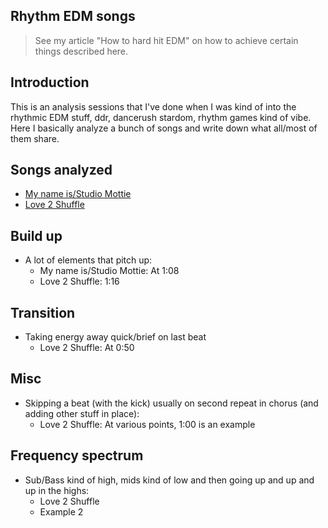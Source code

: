 ## Rhythm EDM songs
> See my article "How to hard hit EDM" on how to achieve certain things described here.

## Introduction
This is an analysis sessions that I've done when I was kind of into the rhythmic EDM stuff, ddr, dancerush stardom, rhythm games kind of vibe. Here I basically analyze a bunch of songs and write down what all/most of them share.

## Songs analyzed
- [My name is/Studio Mottie](https://www.youtube.com/watch?v=S3ddqb2cFmc)
- [Love 2 Shuffle](https://www.youtube.com/watch?v=bkdqYZb0_jk)

## Build up
- A lot of elements that pitch up:
  - My name is/Studio Mottie: At 1:08
  - Love 2 Shuffle: 1:16

## Transition
- Taking energy away quick/brief on last beat
  - Love 2 Shuffle: At 0:50

## Misc
- Skipping a beat (with the kick) usually on second repeat in chorus (and adding other stuff in place):
  - Love 2 Shuffle: At various points, 1:00 is an example
 
## Frequency spectrum
- Sub/Bass kind of high, mids kind of low and then going up and up and up in the highs:
  - Love 2 Shuffle
  - Example 2
